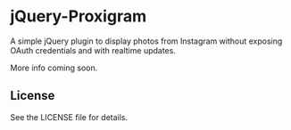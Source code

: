 # jQuery-Proxigram

A simple jQuery plugin to display photos from Instagram without exposing OAuth credentials and with realtime updates.

More info coming soon.

## License

See the LICENSE file for details.